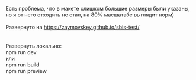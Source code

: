 Есть проблема, что в макете слишком большие размеры были указаны, но я от него отходить не стал, на 80% масшатабе выглядит норм) <br /><br/>
Развернуто на https://zaymovskey.github.io/sbis-test/</br><br/><br/>
Развернуть локально: <br/>
npm run dev <br/>
или <br/>
npm run build <br/>
npm run preview
